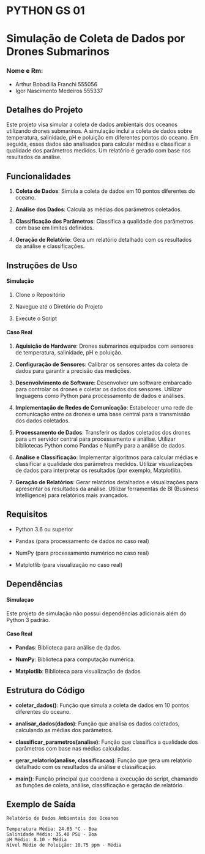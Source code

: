 # PYTHON GS 01

# Simulação de Coleta de Dados por Drones Submarinos

### Nome e Rm: 
- Arthur Bobadilla Franchi 555056
- Igor Nascimento Medeiros 555337

## Detalhes do Projeto
Este projeto visa simular a coleta de dados ambientais dos oceanos utilizando drones submarinos. A simulação inclui a coleta de dados sobre temperatura, salinidade, pH e poluição em diferentes pontos do oceano. Em seguida, esses dados são analisados para calcular médias e classificar a qualidade dos parâmetros medidos. Um relatório é gerado com base nos resultados da análise.

## Funcionalidades
1. **Coleta de Dados**: Simula a coleta de dados em 10 pontos diferentes do oceano.

2. **Análise dos Dados**: Calcula as médias dos parâmetros coletados.

3. **Classificação dos Parâmetros**: Classifica a qualidade dos parâmetros com base em limites definidos.

4. **Geração de Relatório**: Gera um relatório detalhado com os resultados da análise e classificações.

## Instruções de Uso

#### Simulação
1. Clone o Repositório

2. Navegue até o Diretório do Projeto

3. Execute o Script

#### Caso Real
1. **Aquisição de Hardware**: Drones submarinos equipados com sensores de temperatura, salinidade, pH e poluição.

2. **Configuração de Sensores**: Calibrar os sensores antes da coleta de dados para garantir a precisão das medições.

3. **Desenvolvimento de Software**: Desenvolver um software embarcado para controlar os drones e coletar os dados dos sensores. Utilizar linguagens como Python para processamento de dados e análises.

4. **Implementação de Redes de Comunicação**: Estabelecer uma rede de comunicação entre os drones e uma base central para a transmissão dos dados coletados.

5. **Processamento de Dados**: Transferir os dados coletados dos drones para um servidor central para processamento e análise. Utilizar bibliotecas Python como Pandas e NumPy para a análise de dados.

6. **Análise e Classificação**: Implementar algoritmos para calcular médias e classificar a qualidade dos parâmetros medidos. Utilizar visualizações de dados para interpretar os resultados (por exemplo, Matplotlib).

7. **Geração de Relatórios**: Gerar relatórios detalhados e visualizações para apresentar os resultados da análise. Utilizar ferramentas de BI (Business Intelligence) para relatórios mais avançados.

## Requisitos
- Python 3.6 ou superior

- Pandas (para processamento de dados no caso real)

- NumPy (para processamento numérico no caso real)

- Matplotlib (para visualização no caso real)

## Dependências

#### Simulaçao
Este projeto de simulação não possui dependências adicionais além do Python 3 padrão.

#### Caso Real 
- **Pandas**: Biblioteca para análise de dados.

- **NumPy**: Biblioteca para computação numérica.

- **Matplotlib**: Biblioteca para visualização de dados

## Estrutura do Código
- **coletar_dados()**: Função que simula a coleta de dados em 10 pontos diferentes do oceano.

- **analisar_dados(dados)**: Função que analisa os dados coletados, calculando as médias dos parâmetros.

- **classificar_parametros(analise)**: Função que classifica a qualidade dos parâmetros com base nas médias calculadas.

- **gerar_relatorio(analise, classificacao)**: Função que gera um relatório detalhado com os resultados da análise e classificação.

- **main()**: Função principal que coordena a execução do script, chamando as funções de coleta, análise, classificação e geração de relatório.

## Exemplo de Saída
```
Relatório de Dados Ambientais dos Oceanos

Temperatura Média: 24.85 °C - Boa
Salinidade Média: 35.40 PSU - Boa
pH Médio: 8.10 - Média
Nível Médio de Poluição: 10.75 ppm - Média
```
